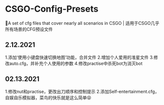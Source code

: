 # CSGO-Config-Presets
:tada:​A set of cfg files that cover nearly all scenarios in CSGO  |  适用于CSGO几乎所有场景的CFG预设文件
## 2.12.2021
1.添加‘使用小键盘快速切换地图’功能，合并文件
2.增加个人爱用的准星文件
3.修改auto.cfg，并补充个人使用的参数
4.修改practise中杀死bot为消灭bot
## 02.13.2021
1.修改nut和practise，更改出刀顺序和控制提示 
2.添加Self-entertainment.cfg，自娱自乐模拟器，菜鸟的快乐就是这么简单😝
